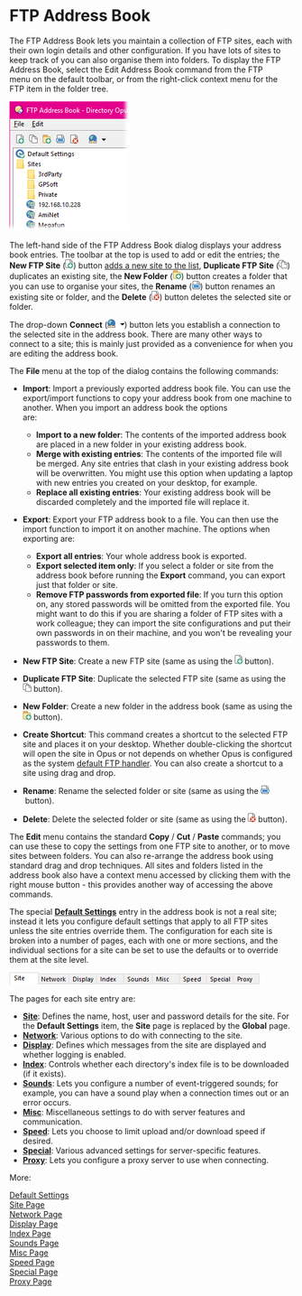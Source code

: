 # FTP Address Book

The FTP Address Book lets you maintain a collection of FTP sites, each with their own login details and other configuration. If you have lots of sites to keep track of you can also organise them into folders. To display the FTP Address Book, select the Edit Address Book command from the FTP menu on the default toolbar, or from the right-click context menu for the FTP item in the folder tree.

![](/Manual/images/media/ftp_addresses_-_left.png) 

The left-hand side of the FTP Address Book dialog displays your address book entries. The toolbar at the top is used to add or edit the entries; the **New FTP Site** (![](/Manual/images/media/favorites_-_add.png)) button [adds a new site to the list](adding_a_new_site.md), **Duplicate FTP Site** (![](/Manual/images/media/filters_-_duplicate.png)) duplicates an existing site, the **New Folder** (![](/Manual/images/media/favorites_-_folder.png)) button creates a folder that you can use to organise your sites, the **Rename** (![](/Manual/images/media/filters_-_rename.png)) button renames an existing site or folder, and the **Delete** (![](/Manual/images/media/favorites_-_delete.png)) button deletes the selected site or folder.

The drop-down **Connect** (![](/Manual/images/media/ftp_connect_button.png)) button lets you establish a connection to the selected site in the address book. There are many other ways to connect to a site; this is mainly just provided as a convenience for when you are editing the address book.

The **File** menu at the top of the dialog contains the following commands:

- **Import**: Import a previously exported address book file. You can use the export/import functions to copy your address book from one machine to another. When you import an address book the options are:                           
  - **Import to a new folder**: The contents of the imported address book are placed in a new folder in your existing address book.
  - **Merge with existing entries**: The contents of the imported file will be merged. Any site entries that clash in your existing address book will be overwritten. You might use this option when updating a laptop with new entries you created on your desktop, for example.
  - **Replace all existing entries**: Your existing address book will be discarded completely and the imported file will replace it.

- **Export**: Export your FTP address book to a file. You can then use the import function to import it on another machine. The options when exporting are:                           
  - **Export all entries**: Your whole address book is exported.
  - **Export selected item only**: If you select a folder or site from the address book before running the **Export** command, you can export just that folder or site.
  - **Remove FTP passwords from exported file**: If you turn this option on, any stored passwords will be omitted from the exported file. You might want to do this if you are sharing a folder of FTP sites with a work colleague; they can import the site configurations and put their own passwords in on their machine, and you won't be revealing your passwords to them.

- **New FTP Site**: Create a new FTP site (same as using the ![](/Manual/images/media/favorites_-_add.png) button).
- **Duplicate FTP Site**: Duplicate the selected FTP site (same as using the ![](/Manual/images/media/filters_-_duplicate.png) button).
- **New Folder**: Create a new folder in the address book (same as using the ![](/Manual/images/media/favorites_-_folder.png) button).
- **Create Shortcut**: This command creates a shortcut to the selected FTP site and places it on your desktop. Whether double-clicking the shortcut will open the site in Opus or not depends on whether Opus is configured as the system [default FTP handler](/Manual/preferences/preferences_categories/miscellaneous/windows_integration/RAEDME.md#ftp). You can also create a shortcut to a site using drag and drop.
- **Rename**: Rename the selected folder or site (same as using the ![](/Manual/images/media/filters_-_rename.png) button).
- **Delete**: Delete the selected folder or site (same as using the ![](/Manual/images/media/favorites_-_delete.png) button).

The **Edit** menu contains the standard **Copy** / **Cut** / **Paste** commands; you can use these to copy the settings from one FTP site to another, or to move sites between folders. You can also re-arrange the address book using standard drag and drop techniques. All sites and folders listed in the address book also have a context menu accessed by clicking them with the right mouse button - this provides another way of accessing the above commands.

The special **[Default Settings](/Manual/ftp/ftp_address_book/default_settings.md)** entry in the address book is not a real site; instead it lets you configure default settings that apply to all FTP sites unless the site entries override them. The configuration for each site is broken into a number of pages, each with one or more sections, and the individual sections for a site can be set to use the defaults or to override them at the site level.

![](/Manual/images/media/ftp_addressbook_tabs.png) 

The pages for each site entry are:

- **[Site](/Manual/ftp/ftp_address_book/site_page.md)**: Defines the name, host, user and password details for the site. For the **Default Settings** item, the **Site** page is replaced by the **Global** page.
- **[Network](/Manual/ftp/ftp_address_book/network_page.md)**: Various options to do with connecting to the site.
- **[Display](/Manual/ftp/ftp_address_book/display_page.md)**: Defines which messages from the site are displayed and whether logging is enabled.
- **[Index](/Manual/ftp/ftp_address_book/index_page.md)**: Controls whether each directory's index file is to be downloaded (if it exists).
- **[Sounds](/Manual/ftp/ftp_address_book/sounds_page.md)**: Lets you configure a number of event-triggered sounds; for example, you can have a sound play when a connection times out or an error occurs.
- **[Misc](/Manual/ftp/ftp_address_book/misc_page.md)**: Miscellaneous settings to do with server features and communication.
- **[Speed](/Manual/ftp/ftp_address_book/speed_page.md)**: Lets you choose to limit upload and/or download speed if desired.
- **[Special](/Manual/ftp/ftp_address_book/special_page.md)**: Various advanced settings for server-specific features.
- **[Proxy](/Manual/ftp/ftp_address_book/proxy_page.md)**: Lets you configure a proxy server to use when connecting.

More:

[Default Settings](/Manual/ftp/ftp_address_book/default_settings.md)  
[Site Page](/Manual/ftp/ftp_address_book/site_page.md)  
[Network Page](/Manual/ftp/ftp_address_book/network_page.md)  
[Display Page](/Manual/ftp/ftp_address_book/display_page.md)  
[Index Page](/Manual/ftp/ftp_address_book/index_page.md)  
[Sounds Page](/Manual/ftp/ftp_address_book/sounds_page.md)  
[Misc Page](/Manual/ftp/ftp_address_book/misc_page.md)  
[Speed Page](/Manual/ftp/ftp_address_book/speed_page.md)  
[Special Page](/Manual/ftp/ftp_address_book/special_page.md)  
[Proxy Page](/Manual/ftp/ftp_address_book/proxy_page.md)  
